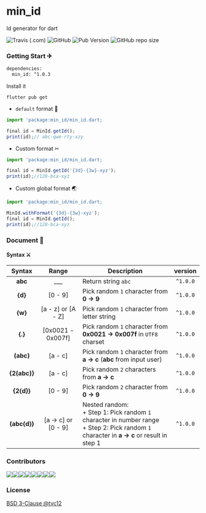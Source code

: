 # min_id

Id generator for dart

![Travis (.com)](https://img.shields.io/travis/com/tvc12/min_id?style=flat-square) ![GitHub](https://img.shields.io/github/license/tvc12/min_id?style=flat-square) ![Pub Version](https://img.shields.io/pub/v/min_id?style=flat-square) ![GitHub repo size](https://img.shields.io/github/repo-size/tvc12/min_id?style=flat-square)

### Getting Start ✈

```bash
dependencies:
  min_id: ^1.0.3
```
Install it

```
flutter pub get
```

+ `default` format 🏮

```js
import 'package:min_id/min_id.dart;

final id = MinId.getId();
print(id);// abc-qwe-rty-xzy
```

+ Custom format ✂

```js
import 'package:min_id/min_id.dart;

final id = MinId.getId('{3d}-{3w}-xyz');
print(id);//128-bca-xyz
```

+ Custom global format 🌏

```js
import 'package:min_id/min_id.dart;

MinId.withFormat('{3d}-{3w}-xyz');
final id = MinId.getId();
print(id);//128-bca-xyz
```

### Document 📝

#### Syntax ⚔

|    Syntax    |        Range        | Description                                                                                                                                    |  version |
|:------------:|:-------------------:|------------------------------------------------------------------------------------------------------------------------------------------------|:--------:|
|    **abc**   |         ___         | Return string `abc`                                                                                                                            | `^1.0.0` |
|    **{d}**   |       [0 - 9]       | Pick random `1` character from **0 -> 9**                                                                                                      | `^1.0.0` |
|    **{w}**   |  [a - z] or [A - Z] | Pick random `1` character from letter string                                                                                                   | `^1.0.0` |
|    **{.}**   |  [0x0021 - 0x007f]  | Pick random `1` character from **0x0021 -> 0x007f** in `UTF8` charset                                                                          | `^1.0.0` |
|   **(abc)**  |       [a - c]       | Pick random `1` character from **a -> c** (**abc** from input user)                                                                            | `^1.0.0` |
| **{2(abc)}** |       [a - c]       | Pick random `2` characters from **a -> c**                                                                                                     |    `^1.0.0`   |
|  **{2{d}}**  |       [0 - 9]       | Pick random `2` character from **0 -> 9**                                                                                                      |    `^1.0.0`   |
| **(abc{d})** | [a -> c] or [0 - 9] | Nested random:<br>+ Step 1: Pick random `1` character in number range<br>+ Step 2: Pick random `1` character in **a -> c** or result in step 1 |    `^1.0.0`   |

### Contributors

[![](https://sourcerer.io/fame/tvc12/tvc12/min_id/images/0)](https://sourcerer.io/fame/tvc12/tvc12/min_id/links/0)[![](https://sourcerer.io/fame/tvc12/tvc12/min_id/images/1)](https://sourcerer.io/fame/tvc12/tvc12/min_id/links/1)[![](https://sourcerer.io/fame/tvc12/tvc12/min_id/images/2)](https://sourcerer.io/fame/tvc12/tvc12/min_id/links/2)[![](https://sourcerer.io/fame/tvc12/tvc12/min_id/images/3)](https://sourcerer.io/fame/tvc12/tvc12/min_id/links/3)[![](https://sourcerer.io/fame/tvc12/tvc12/min_id/images/4)](https://sourcerer.io/fame/tvc12/tvc12/min_id/links/4)[![](https://sourcerer.io/fame/tvc12/tvc12/min_id/images/5)](https://sourcerer.io/fame/tvc12/tvc12/min_id/links/5)[![](https://sourcerer.io/fame/tvc12/tvc12/min_id/images/6)](https://sourcerer.io/fame/tvc12/tvc12/min_id/links/6)[![](https://sourcerer.io/fame/tvc12/tvc12/min_id/images/7)](https://sourcerer.io/fame/tvc12/tvc12/min_id/links/7)

### License

[BSD 3-Clause @tvc12](./License)